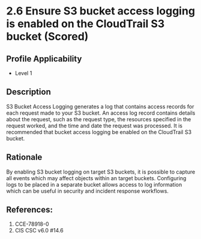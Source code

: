 # 2.6 Ensure S3 bucket access logging is enabled on the CloudTrail S3 bucket (Scored)

## Profile Applicability

- Level 1

## Description

S3 Bucket Access Logging generates a log that contains access records for each request made to your S3 bucket. An access log record contains details about the request, such as the request type, the resources specified in the request worked, and the time and date the request was processed. It is recommended that bucket access logging be enabled on the CloudTrail S3 bucket.

## Rationale

By enabling S3 bucket logging on target S3 buckets, it is possible to capture all events which may affect objects within an target buckets. Configuring logs to be placed in a separate bucket allows access to log information which can be useful in security and 
incident response workflows.

## References:

1. CCE-78918-0
2. CIS CSC v6.0 #14.6